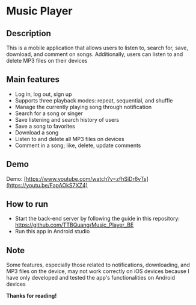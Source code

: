 # Music Player

## Description
This is a mobile application that allows users to listen to, search for, save, download, and comment on songs. Additionally, users can listen to and delete MP3 files on their devices

## Main features
- Log in, log out, sign up
- Supports three playback modes: repeat, sequential, and shuffle
- Manage the currently playing song through notification
- Search for a song or singer
- Save listening and search history of users
- Save a song to favorites
- Download a song
- Listen to and delete all MP3 files on devices
- Comment in a song; like, delete, update comments

## Demo
Demo: [https://www.youtube.com/watch?v=zfhSiDr6yTs](https://youtu.be/FapAOkS7XZ4)

## How to run
- Start the back-end server by following the guide in this repository: https://github.com/TTBQuang/Music_Player_BE
- Run this app in Android studio

## Note
Some features, especially those related to notifications, downloading, and MP3 files on the device, may not work correctly on iOS devices because I have only developed and tested the app's functionalities on Android devices

__Thanks for reading!__

